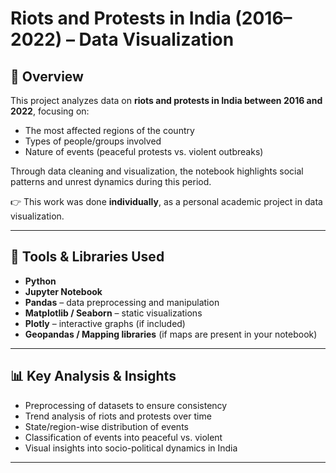 # Riots and Protests in India (2016–2022) – Data Visualization  

## 📌 Overview  
This project analyzes data on **riots and protests in India between 2016 and 2022**, focusing on:  
- The most affected regions of the country  
- Types of people/groups involved  
- Nature of events (peaceful protests vs. violent outbreaks)  

Through data cleaning and visualization, the notebook highlights social patterns and unrest dynamics during this period.  

👉 This work was done **individually**, as a personal academic project in data visualization.  

---

## 🔧 Tools & Libraries Used  
- **Python**  
- **Jupyter Notebook**  
- **Pandas** – data preprocessing and manipulation  
- **Matplotlib / Seaborn** – static visualizations  
- **Plotly** – interactive graphs (if included)  
- **Geopandas / Mapping libraries** (if maps are present in your notebook)  

---

## 📊 Key Analysis & Insights  
- Preprocessing of datasets to ensure consistency  
- Trend analysis of riots and protests over time  
- State/region-wise distribution of events  
- Classification of events into peaceful vs. violent  
- Visual insights into socio-political dynamics in India  

---


